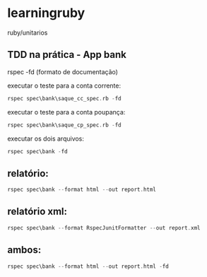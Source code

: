 # learningruby

ruby/unitarios 

## TDD na prática - App bank

rspec -fd (formato de documentação)

executar o teste para a conta corrente:

```go
rspec spec\bank\saque_cc_spec.rb -fd
```

executar o teste para a conta poupança:

```go
rspec spec\bank\saque_cp_spec.rb -fd
```

executar os dois arquivos:

```go
rspec spec\bank -fd
```

## relatório:

```go
rspec spec\bank --format html --out report.html
```

## relatório xml:

```go
rspec spec\bank --format RspecJunitFormatter --out report.xml
```

## ambos:

```go
rspec spec\bank --format html --out report.html -fd
```
